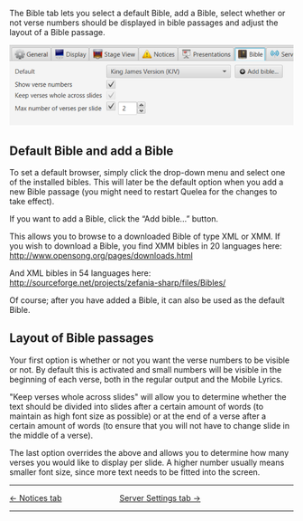 The Bible tab lets you select a default Bible, add a Bible, select
whether or not verse numbers should be displayed in bible passages and
adjust the layout of a Bible passage.

![](Bible.png)

## Default Bible and add a Bible

To set a default browser, simply click the drop-down menu and select one
of the installed bibles. This will later be the default option when you
add a new Bible passage (you might need to restart Quelea for the
changes to take effect).

If you want to add a Bible, click the “Add bible...” button. 

This allows you to browse to a downloaded Bible of type XML or XMM. If you wish to
download a Bible, you find XMM bibles in 20 languages here:
<http://www.opensong.org/pages/downloads.html> 

And XML bibles in 54 languages here:
<http://sourceforge.net/projects/zefania-sharp/files/Bibles/>

Of course; after you have added a Bible, it can also be used as the
default Bible.

## Layout of Bible passages

Your first option is whether or not you want the verse numbers to be
visible or not. By default this is activated and small numbers will be
visible in the beginning of each verse, both in the regular output and
the Mobile Lyrics.

"Keep verses whole across slides" will allow you to determine whether
the text should be divided into slides after a certain amount of words
(to maintain as high font size as possible) or at the end of a verse
after a certain amount of words (to ensure that you will not have to
change slide in the middle of a verse).

The last option overrides the above and allows you to determine how many
verses you would like to display per slide. A higher number usually
means smaller font size, since more text needs to be fitted into the
screen.

-----



[← Notices tab](Notices_tab "Notices tab") &nbsp;&nbsp;&nbsp;&nbsp;&nbsp;&nbsp;&nbsp;&nbsp;&nbsp;&nbsp;&nbsp;&nbsp;&nbsp;&nbsp;&nbsp;&nbsp;&nbsp;&nbsp;&nbsp;&nbsp;&nbsp;&nbsp;&nbsp;&nbsp;
[Server Settings tab →](Server_Settings_tab "Server Settings tab")

---
